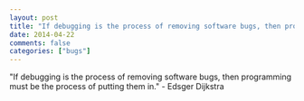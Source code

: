 ```yaml
---
layout: post
title: "If debugging is the process of removing software bugs, then programming must be the process of putting them in."
date: 2014-04-22
comments: false
categories: ["bugs"]
---
```


<span class='quote'>"If debugging is the process of removing software bugs, then programming must be the process of putting them in."</span>
<span class='by'>- Edsger Dijkstra</span>
